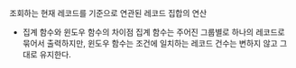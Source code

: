 조회하는 현재 레코드를 기준으로 연관된 레코드 집합의 연산

- 집계 함수와 윈도우 함수의 차이점
	집계 함수는 주어진 그룹별로 하나의 레코드로 묶어서 출력하지만,
	윈도우 함수는 조건에 일치하는 레코드 건수는 변하지 않고 그대로 유지한다.